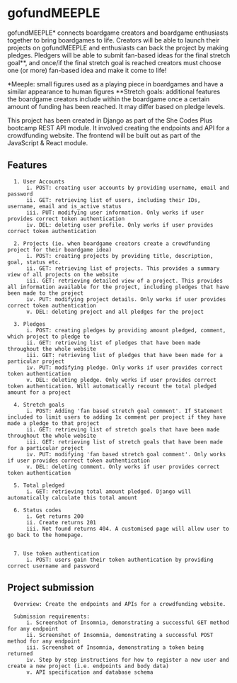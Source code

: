 # gofundMEEPLE

gofundMEEPLE* connects boardgame creators and boardgame enthusiasts together to bring boardgames to life. Creators will be able to launch their projects on gofundMEEPLE and enthusiasts can back the project by making pledges. Pledgers will be able to submit fan-based ideas for the final stretch goal**, and once/if the final stretch goal is reached creators must choose one (or more) fan-based idea and make it come to life! 

*Meeple: small figures used as a playing piece in boardgames and have a similar appearance to human figures
**Stretch goals: additional features the boardgame creators include within the boardgame once a certain amount of funding has been reached. It may differ based on pledge levels.

This project has been created in Django as part of the She Codes Plus bootcamp REST API module. It involved creating the endpoints and API for a crowdfunding website. The frontend will be built out as part of the JavaScript & React module. 

## Features 
```
  1. User Accounts
      i. POST: creating user accounts by providing username, email and password
      ii. GET: retrieving list of users, including their IDs, username, email and is_active status
      iii. PUT: modifying user information. Only works if user provides correct token authentication
      iv. DEL: deleting user profile. Only works if user provides correct token authentication
      
  2. Projects (ie. when boardgame creators create a crowdfunding project for their boardgame idea) 
      i. POST: creating projects by providing title, description, goal, status etc. 
      ii. GET: retrieving list of projects. This provides a summary view of all projects on the website
      iii. GET: retrieving detailed view of a project. This provides all information available for the project, including pledges that have been made to the project
      iv. PUT: modifying project details. Only works if user provides correct token authentication
      v. DEL: deleting project and all pledges for the project
  
  3. Pledges
      i. POST: creating pledges by providing amount pledged, comment, which project to pledge to
      ii. GET: retrieving list of pledges that have been made throughout the whole website
      iii. GET: retrieving list of pledges that have been made for a particular project
      iv. PUT: modifying pledge. Only works if user provides correct token authentication
      v. DEL: deleting pledge. Only works if user provides correct token authentication. Will automatically recount the total pledged amount for a project
  
  4. Stretch goals 
      i. POST: Adding 'fan based stretch goal comment'. If Statement included to limit users to adding 1x comment per project if they have made a pledge to that project
      ii. GET: retrieving list of stretch goals that have been made throughout the whole website
      iii. GET: retrieving list of stretch goals that have been made for a particular project
      iv. PUT: modifying 'fan based stretch goal comment'. Only works if user provides correct token authentication
      v. DEL: deleting comment. Only works if user provides correct token authentication
  
  5. Total pledged
      i. GET: retrieving total amount pledged. Django will automatically calculate this total amount 
  
  6. Status codes
      i. Get returns 200
      ii. Create returns 201
      iii. Not found returns 404. A customised page will allow user to go back to the homepage. 
  
  
  7. Use token authentication
      i. POST: users gain their token authentication by providing correct username and password
```
  
## Project submission
```
  Overview: Create the endpoints and APIs for a crowdfunding website. 
  
  Submission requirements:
      i. Screenshot of Insomnia, demonstrating a successful GET method for any endpoint
      ii. Screenshot of Insomnia, demonstrating a successful POST method for any endpoint
      iii. Screenshot of Insomnia, demonstrating a token being returned
      iv. Step by step instructions for how to register a new user and create a new project (i.e. endpoints and body data)
      v. API specification and database schema
```
